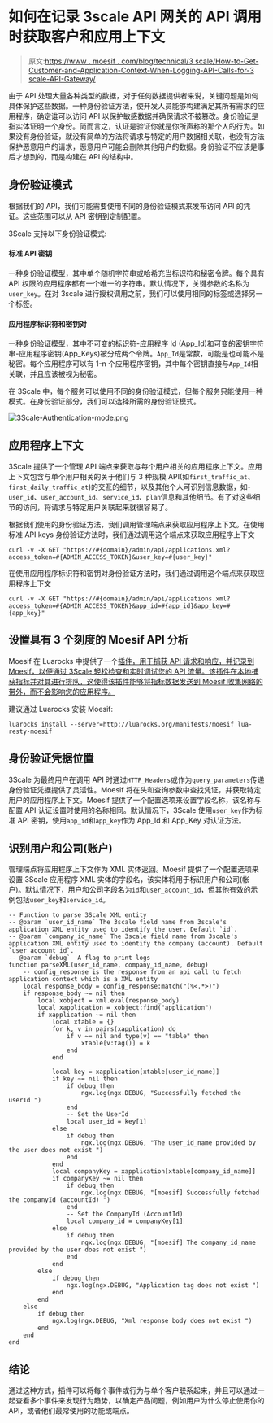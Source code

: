 # 如何在记录 3scale API 网关的 API 调用时获取客户和应用上下文

> 原文:[https://www . moesif . com/blog/technical/3 scale/How-to-Get-Customer-and-Application-Context-When-Logging-API-Calls-for-3 scale-API-Gateway/](https://www.moesif.com/blog/technical/3scale/How-to-Get-Customer-and-Application-Context-When-Logging-API-Calls-for-3scale-API-Gateway/)

由于 API 处理大量各种类型的数据，对于任何数据提供者来说，关键问题是如何具体保护这些数据。一种身份验证方法，使开发人员能够构建满足其所有需求的应用程序，确定谁可以访问 API 以保护敏感数据并确保请求不被篡改。身份验证是指实体证明一个身份。简而言之，认证是验证你就是你所声称的那个人的行为。如果没有身份验证，就没有简单的方法将请求与特定的用户数据相关联，也没有方法保护恶意用户的请求，恶意用户可能会删除其他用户的数据。身份验证不应该是事后才想到的，而是构建在 API 的结构中。

## 身份验证模式

根据我们的 API，我们可能需要使用不同的身份验证模式来发布访问 API 的凭证。这些范围可以从 API 密钥到定制配置。

3Scale 支持以下身份验证模式:

#### 标准 API 密钥

一种身份验证模型，其中单个随机字符串或哈希充当标识符和秘密令牌。每个具有 API 权限的应用程序都有一个唯一的字符串。默认情况下，关键参数的名称为`user_key`。在对 3scale 进行授权调用之前，我们可以使用相同的标签或选择另一个标签。

#### 应用程序标识符和密钥对

一种身份验证模型，其中不可变的标识符-应用程序 Id (App_Id)和可变的密钥字符串-应用程序密钥(App_Keys)被分成两个令牌。`App_Id`是常数，可能是也可能不是秘密。每个应用程序可以有 1-n 个应用程序密钥，其中每个密钥直接与`App_Id`相关联，并且应该被视为秘密。

在 3Scale 中，每个服务可以使用不同的身份验证模式，但每个服务只能使用一种模式。在身份验证部分，我们可以选择所需的身份验证模式。

![3Scale-Authentication-mode.png](../Images/6f6e05da80a3c465a632c428eba386eb.png)

## 应用程序上下文

3Scale 提供了一个管理 API 端点来获取与每个用户相关的应用程序上下文。应用上下文包含与单个用户相关的关于他们与 3 种规模 API(如`first_traffic_at`、`first_daily_traffic_at`)的交互的细节，以及其他个人可识别信息数据，如- `user_id`、`user_account_id`、`service_id`、`plan`信息和其他细节。有了对这些细节的访问，将请求与特定用户关联起来就很容易了。

根据我们使用的身份验证方法，我们调用管理端点来获取应用程序上下文。在使用标准 API keys 身份验证方法时，我们通过调用这个端点来获取应用程序上下文

```
curl -v -X GET "https://#{domain}/admin/api/applications.xml?access_token=#{ADMIN_ACCESS_TOKEN}&user_key=#{user_key}" 
```

在使用应用程序标识符和密钥对身份验证方法时，我们通过调用这个端点来获取应用程序上下文

```
curl -v -X GET "https://#{domain}/admin/api/applications.xml?access_token=#{ADMIN_ACCESS_TOKEN}&app_id=#{app_id}&app_key=#{app_key}" 
```

## 设置具有 3 个刻度的 Moesif API 分析

Moesif 在 Luarocks 中提供了一个[插件，用于捕获 API 请求和响应，并记录到 Moesif，以便通过 3Scale 轻松检查和实时调试您的 API 流量。该插件在本地捕获指标并对其进行排队，这使得该插件能够将指标数据发送到 Moesif 收集网络的带外，而不会影响您的应用程序。](https://luarocks.org/modules/moesif/lua-resty-moesif)

建议通过 Luarocks 安装 Moesif:

```
luarocks install --server=http://luarocks.org/manifests/moesif lua-resty-moesif 
```

## 身份验证凭据位置

3Scale 为最终用户在调用 API 时通过`HTTP_Headers`或作为`query_parameters`传递身份验证凭据提供了灵活性。Moesif 将在头和查询参数中查找凭证，并获取特定用户的应用程序上下文。Moesif 提供了一个配置选项来设置字段名称，该名称与配置 API 认证设置时使用的名称相同。默认情况下，3Scale 使用`user_key`作为标准 API 密钥，使用`app_id`和`app_key`作为 App_Id 和 App_Key 对认证方法。

## 识别用户和公司(账户)

管理端点将应用程序上下文作为 XML 实体返回。Moesif 提供了一个配置选项来设置 3Scale 应用程序 XML 实体的字段名，该实体将用于标识用户和公司(帐户)。默认情况下，用户和公司字段名为`id`和`user_account_id`，但其他有效的示例包括`user_key`和`service_id`。

```
-- Function to parse 3Scale XML entity
-- @param `user_id_name` The 3scale field name from 3scale's application XML entity used to identify the user. Default `id`.
-- @param `company_id_name` The 3scale field name from 3scale's application XML entity used to identify the company (account). Default `user_account_id`.
-- @param `debug`  A flag to print logs
function parseXML(user_id_name, company_id_name, debug)
    -- config_response is the response from an api call to fetch application context which is a XML entity 
    local response_body = config_response:match("(%<.*>)")
    if response_body ~= nil then 
        local xobject = xml.eval(response_body)
        local xapplication = xobject:find("application")
        if xapplication ~= nil then
            local xtable = {}
            for k, v in pairs(xapplication) do
                if v ~= nil and type(v) == "table" then 
                    xtable[v:tag()] = k
                end
            end

            local key = xapplication[xtable[user_id_name]]
            if key ~= nil then 
                if debug then
                    ngx.log(ngx.DEBUG, "Successfully fetched the userId ")
                end
                -- Set the UserId
                local user_id = key[1]
            else 
                if debug then
                    ngx.log(ngx.DEBUG, "The user_id_name provided by the user does not exist ")
                end
            end
            local companyKey = xapplication[xtable[company_id_name]]
            if companyKey ~= nil then 
                if debug then
                    ngx.log(ngx.DEBUG, "[moesif] Successfully fetched the companyId (accountId) ")
                end
                -- Set the CompanyId (AccountId)
                local company_id = companyKey[1]
            else 
                if debug then
                    ngx.log(ngx.DEBUG, "[moesif] The company_id_name provided by the user does not exist ")
                end
            end
        else
            if debug then
                ngx.log(ngx.DEBUG, "Application tag does not exist ")
            end
        end
    else
        if debug then
            ngx.log(ngx.DEBUG, "Xml response body does not exist ")
        end
    end
end 
```

## 结论

通过这种方式，插件可以将每个事件或行为与单个客户联系起来，并且可以通过一起查看多个事件来发现行为趋势，以确定产品问题，例如用户为什么停止使用你的 API，或者他们最常使用的功能或端点。